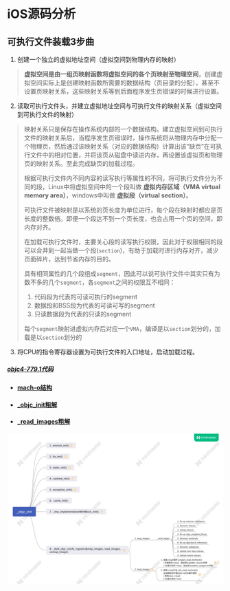 
# iOS源码分析

## 可执行文件装载3步曲
1. 创建一个独立的虚拟地址空间（虚拟空间到物理内存的映射）
> **虚拟空间是由一组页映射函数将虚拟空间的各个页映射至物理空间**，创建虚拟空间实际上是创建映射函数所需要的数据结构（页目录的分配），甚至不设置页映射关系，这些映射关系等到后面程序发生页错误的时候进行设置。

2. 读取可执行文件头，并建立虚拟地址空间与可执行文件的映射关系（虚拟空间到可执行文件的映射）
> 映射关系只是保存在操作系统内部的一个数据结构。建立虚拟空间到可执行文件的映射关系后，当程序发生页错误时，操作系统将从物理内存中分配一个物理页，然后通过该映射关系（对应的数据结构）计算出该”缺页”在可执行文件中的相对位置，并将该页从磁盘中读进内存，再设置该虚拟页和物理页的映射关系。至此完成缺页的加载过程。
>
> 根据可执行文件内不同内容的读写执行等属性的不同，将可执行文件分为不同的段，Linux中将虚拟空间中的一个段叫做 **虚拟内存区域（VMA virtual memory area）**，windows中叫做 **虚拟段（virtual section）**。
>
> 可执行文件被映射是以系统的页长度为单位进行，每个段在映射时都应是页长度的整数倍。即便一个段达不到一个页长度，也会占用一个页的空间，即内存对齐。
>
> 在加载可执行文件时，主要关心段的读写执行权限，因此对于权限相同的段可以合并到一起当做一个段(`section`)，有助于加载时进行内存对齐，减少页面碎片，达到节省内存的目的。
>
> 具有相同属性的几个段组成`segment`，因此可以说可执行文件中其实只有为数不多的几个`segment`，各`segment`之间的权限互不相同：
> 1. 代码段为代表的可读可执行的segment
> 2. 数据段和BSS段为代表的可读可写的segment
> 3. 只读数据段为代表的只读的segment
>
> 每个`segment`映射进虚拟内存后对应一个`VMA`，编译是以`section`划分的，加载是以`section`划分的


3. 将CPU的指令寄存器设置为可执行文件的入口地址，启动加载过程。

##### [objc4-779.1代码](https://github.com/NSSONGMENG/objc4-779.1.git)

- #### [mach-o结构](https://github.com/NSSONGMENG/wiki/tree/master/mach-o.md)
- #### [_objc_init粗解](https://github.com/NSSONGMENG/wiki/tree/master/_objc_init.md)
- #### [_read_images粗解](https://github.com/NSSONGMENG/wiki/tree/master/read_images/_read_images.md)

![mach-o.jpg](https://github.com/NSSONGMENG/wiki/blob/master/images/_objc_init.jpg)
